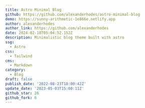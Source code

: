 ```yaml
---
title: Astro Minimal Blog
github: https://github.com/alexanderhodes/astro-minimal-blog
demo: https://sunny-arithmetic-1e866e.netlify.app
author: alexanderhodes
author_link: https://github.com/alexanderhodes
date: 2024-02-18T05:04:52.152Z
description: Minimalistic blog theme built with astro
ssg:
  - Astro
css:
  - Tailwind
cms:
  - Markdown
category:
  - Blog
draft: false
publish_date: '2022-08-23T18:00:42Z'
update_date: '2023-05-03T15:00:11Z'
github_star: 26
github_fork: 6
---
```

